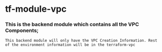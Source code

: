 # tf-module-vpc

### This is the backend module which contains all the VPC Components;

``` 
This backend module will only have the VPC Creation Information. Rest of the environment information will be in the terraform-vpc

```